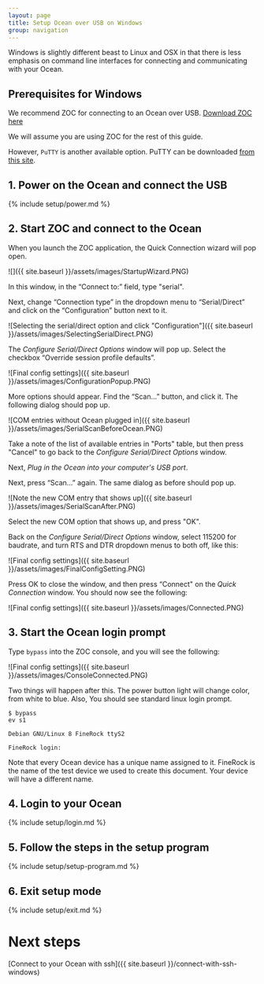 ```yaml
---
layout: page
title: Setup Ocean over USB on Windows
group: navigation
---
```

Windows is slightly different beast to Linux and OSX in that there is less emphasis on command line interfaces for connecting and communicating with your Ocean.


## Prerequisites for Windows

We recommend ZOC for connecting to an Ocean over USB.  [Download ZOC here](http://www.emtec.com/zoc/)

We will assume you are using ZOC for the rest of this guide.

However, `PuTTY` is another available option.  PuTTY can be downloaded [from this site](http://www.putty.org/).


## 1. Power on the Ocean and connect the USB

{% include setup/power.md %}

## 2. Start ZOC and connect to the Ocean

When you launch the ZOC application, the Quick Connection wizard will pop open.  

![]({{ site.baseurl }}/assets/images/StartupWizard.PNG)

In this window, in the “Connect to:” field, type "serial".

Next, change “Connection type” in the dropdown menu to “Serial/Direct” and click on the “Configuration” button next to it.

![Selecting the serial/direct option and click "Configuration"]({{ site.baseurl }}/assets/images/SelectingSerialDirect.PNG)

The *Configure Serial/Direct Options* window will pop up.  Select the checkbox “Override session profile defaults”.

![Final config settings]({{ site.baseurl }}/assets/images/ConfigurationPopup.PNG)

More options should appear.  Find the “Scan...” button, and click it.  The following dialog should pop up.

![COM entries without Ocean plugged in]({{ site.baseurl }}/assets/images/SerialScanBeforeOcean.PNG)

Take a note of the list of available entries in "Ports" table, but then press "Cancel" to go back to the *Configure Serial/Direct Options* window.

Next, *Plug in the Ocean into your computer's USB port*.

Next, press “Scan...” again.  The same dialog as before should pop up.  

![Note the new COM entry that shows up]({{ site.baseurl }}/assets/images/SerialScanAfter.PNG)

Select the new COM option that shows up, and press "OK".

Back on the *Configure Serial/Direct Options* window, select 115200 for baudrate, and turn RTS and DTR dropdown menus to both off, like this:

![Final config settings]({{ site.baseurl }}/assets/images/FinalConfigSetting.PNG)

Press OK to close the window, and then press “Connect" on the *Quick Connection* window.  You should now see the following:

![Final config settings]({{ site.baseurl }}/assets/images/Connected.PNG)



## 3. Start the Ocean login prompt

Type `bypass` into the ZOC console, and you will see the following:

![Final config settings]({{ site.baseurl }}/assets/images/ConsoleConnected.PNG)

Two things will happen after this. The power button light will change color, from white to blue. Also, You should see standard linux login prompt.

    $ bypass
    ev s1

    Debian GNU/Linux 8 FineRock ttyS2

    FineRock login:

Note that every Ocean device has a unique name assigned to it. FineRock is the name of the test device we used to create this document. Your device will have a different name.

## 4. Login to your Ocean

{% include setup/login.md %}

## 5. Follow the steps in the setup program

{% include setup/setup-program.md %}

## 6. Exit setup mode

{% include setup/exit.md %}


# Next steps

[Connect to your Ocean with ssh]({{ site.baseurl }}/connect-with-ssh-windows)
